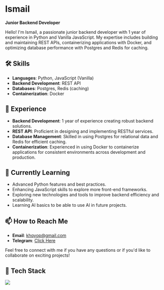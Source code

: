 # Ismail 

**Junior Backend Developer**

Hello! I'm Ismail, a passionate junior backend developer with 1 year of experience in Python and Vanilla JavaScript. My expertise includes building and maintaining REST APIs, containerizing applications with Docker, and optimizing database performance with Postgres and Redis for caching.

## 🛠️ Skills

- **Languages**: Python, JavaScript (Vanilla)
- **Backend Development**: REST API
- **Databases**: Postgres, Redis (caching)
- **Containerization**: Docker

## 💼 Experience

- **Backend Development**: 1 year of experience creating robust backend solutions.
- **REST API**: Proficient in designing and implementing RESTful services.
- **Database Management**: Skilled in using Postgres for relational data and Redis for efficient caching.
- **Containerization**: Experienced in using Docker to containerize applications for consistent environments across development and production.

## 🌱 Currently Learning

- Advanced Python features and best practices.
- Enhancing JavaScript skills to explore more front-end frameworks.
- Exploring new technologies and tools to improve backend efficiency and scalability.
- Learning AI basics to be able to use AI in future projects.

## 📫 How to Reach Me

- **Email**: [khqyop@gmail.com](mailto:khqyop@gmail.com)
- **Telegram**: [Click Here](https://t.me/assmailTunberg)

Feel free to connect with me if you have any questions or if you'd like to collaborate on exciting projects!

## 🧰 Tech Stack

<p align="left"> <a href="https://github.com/808thlife"><img src="https://skillicons.dev/icons?i=python,django,grafana,prometheus,postgres,git,github,docker,redis,javascript&perline=4"> </a> </p>
